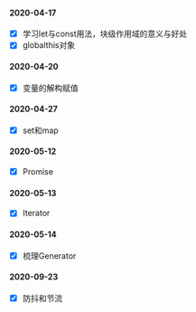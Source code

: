 #### 2020-04-17
- [x] 学习let与const用法，块级作用域的意义与好处
- [x] globalthis对象

#### 2020-04-20
- [x] 变量的解构赋值

#### 2020-04-27
- [x] set和map

#### 2020-05-12
- [x] Promise

#### 2020-05-13
- [x] Iterator

#### 2020-05-14
- [x] 梳理Generator

#### 2020-09-23
- [x] 防抖和节流